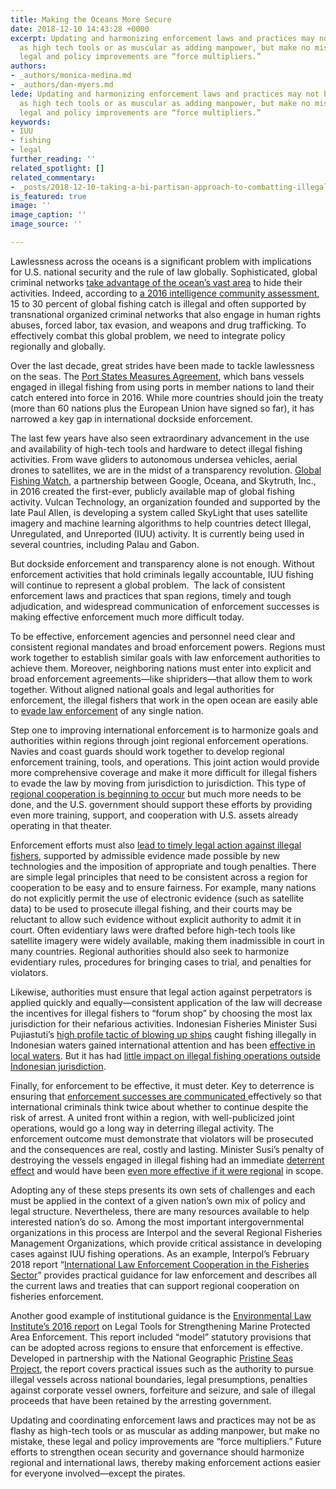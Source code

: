 ```yaml
---
title: Making the Oceans More Secure
date: 2018-12-10 14:43:28 +0000
excerpt: Updating and harmonizing enforcement laws and practices may not be as flashy
  as high tech tools or as muscular as adding manpower, but make no mistake, these
  legal and policy improvements are “force multipliers.”
authors:
- _authors/monica-medina.md
- _authors/dan-myers.md
lede: Updating and harmonizing enforcement laws and practices may not be as flashy
  as high tech tools or as muscular as adding manpower, but make no mistake, these
  legal and policy improvements are “force multipliers.”
keywords:
- IUU
- fishing
- legal
further_reading: ''
related_spotlight: []
related_commentary:
- _posts/2018-12-10-taking-a-bi-partisan-approach-to-combatting-illegal-fishing.md
is_featured: true
image: ''
image_caption: ''
image_source: ''

---
```

Lawlessness across the oceans is a significant problem with implications for U.S. national security and the rule of law globally. Sophisticated, global criminal networks [take advantage of the ocean’s vast area](https://csis-prod.s3.amazonaws.com/s3fs-public/publication/171102_Poling_IUUFishing_Web.pdf?fxf_ZS98YbFth8SnVM242pH0VutBYw2v) to hide their activities. Indeed, according to [a 2016 intelligence community assessment,](https://fas.org/irp/nic/fishing.pdf) 15 to 30 percent of global fishing catch is illegal and often supported by transnational organized criminal networks that also engage in human rights abuses, forced labor, tax evasion, and weapons and drug trafficking. To effectively combat this global problem, we need to integrate policy regionally and globally.

Over the last decade, great strides have been made to tackle lawlessness on the seas. The [Port States Measures Agreement](http://www.fao.org/port-state-measures/en/), which bans vessels engaged in illegal fishing from using ports in member nations to land their catch entered into force in 2016. While more countries should join the treaty (more than 60 nations plus the European Union have signed so far), it has narrowed a key gap in international dockside enforcement.

The last few years have also seen extraordinary advancement in the use and availability of high-tech tools and hardware to detect illegal fishing activities. From wave gliders to autonomous undersea vehicles, aerial drones to satellites, we are in the midst of a transparency revolution. [Global Fishing Watch](https://globalfishingwatch.org/), a partnership between Google, Oceana, and Skytruth, Inc., in 2016 created the first-ever, publicly available map of global fishing activity. Vulcan Technology, an organization founded and supported by the late Paul Allen, is developing a system called SkyLight that uses satellite imagery and machine learning algorithms to help countries detect Illegal, Unregulated, and Unreported (IUU) activity. It is currently being used in several countries, including Palau and Gabon.

But dockside enforcement and transparency alone is not enough. Without enforcement activities that hold criminals legally accountable, IUU fishing will continue to represent a global problem.  The lack of consistent enforcement laws and practices that span regions, timely and tough adjudication, and widespread communication of enforcement successes is making effective enforcement much more difficult today.

To be effective, enforcement agencies and personnel need clear and consistent regional mandates and broad enforcement powers. Regions must work together to establish similar goals with law enforcement authorities to achieve them. Moreover, neighboring nations must enter into explicit and broad enforcement agreements—like shipriders—that allow them to work together. Without aligned national goals and legal authorities for enforcement, the illegal fishers that work in the open ocean are easily able to [evade law enforcement](https://docs.google.com/viewerng/viewer?url=https://nereusprogram.org/wp-content/uploads/2018/06/BBNJ-Policy-brief-global-fishing-watch.pdf) of any single nation.

Step one to improving international enforcement is to harmonize goals and authorities within regions through joint regional enforcement operations. Navies and coast guards should work together to develop regional enforcement training, tools, and operations. This joint action would provide more comprehensive coverage and make it more difficult for illegal fishers to evade the law by moving from jurisdiction to jurisdiction. This type of [regional cooperation is beginning to occur](https://www.fisheries.noaa.gov/foreign/international-affairs/fisheries-international-cooperation-projects) but much more needs to be done, and the U.S. government should support these efforts by providing even more training, support, and cooperation with U.S. assets already operating in that theater.

Enforcement efforts must also [lead to timely legal action against illegal fishers](https://www.eli.org/sites/default/files/eli-pubs/legal-tools-strengthening-mpa-enforcement-eli-2016_2.pdf), supported by admissible evidence made possible by new technologies and the imposition of appropriate and tough penalties. There are simple legal principles that need to be consistent across a region for cooperation to be easy and to ensure fairness. For example, many nations do not explicitly permit the use of electronic evidence (such as satellite data) to be used to prosecute illegal fishing, and their courts may be reluctant to allow such evidence without explicit authority to admit it in court. Often evidentiary laws were drafted before high-tech tools like satellite imagery were widely available, making them inadmissible in court in many countries. Regional authorities should also seek to harmonize evidentiary rules, procedures for bringing cases to trial, and penalties for violators.

Likewise, authorities must ensure that legal action against perpetrators is applied quickly and equally—consistent application of the law will decrease the incentives for illegal fishers to “forum shop” by choosing the most lax jurisdiction for their nefarious activities. Indonesian Fisheries Minister Susi Pujiastuti’s [high profile tactic of blowing up ships](https://www.bbc.com/news/world-asia-41438279) caught fishing illegally in Indonesian waters gained international attention and has been [effective in local waters](http://www.thejakartapost.com/news/2018/10/22/minister-susi-says-ship-sinking-policy-success.html). But it has had [little impact on illegal fishing operations outside Indonesian jurisdiction](https://www.scmp.com/week-asia/geopolitics/article/2169153/china-calls-it-fishing-indonesia-calls-it-crime-pudjiastuti).

Finally, for enforcement to be effective, it must deter. Key to deterrence is ensuring that [enforcement successes are communicated ](https://www.eli.org/sites/default/files/eli-pubs/legal-tools-strengthening-mpa-enforcement-eli-2016_2.pdf)effectively so that international criminals think twice about whether to continue despite the risk of arrest. A united front within a region, with well-publicized joint operations, would go a long way in deterring illegal activity. The enforcement outcome must demonstrate that violators will be prosecuted and the consequences are real, costly and lasting. Minister Susi’s penalty of destroying the vessels engaged in illegal fishing had an immediate [deterrent effect](https://en.tempo.co/read/news/2018/10/19/056922695/Susi-Pudjiastuti-100-Poaching-Boats-Drowned-per-Year) and would have been [even more effective if it were regional](https://en.tempo.co/read/news/2018/10/19/056922695/Susi-Pudjiastuti-100-Poaching-Boats-Drowned-per-Year) in scope.

Adopting any of these steps presents its own sets of challenges and each must be applied in the context of a given nation’s own mix of policy and legal structure. Nevertheless, there are many resources available to help interested nation’s do so. Among the most important intergovernmental organizations in this process are Interpol and the several Regional Fisheries Management Organizations, which provide critical assistance in developing cases against IUU fishing operations. As an example, Interpol’s February 2018 report “[International Law Enforcement Cooperation in the Fisheries Sector](https://cites.org/sites/default/files/eng/prog/implementation/enf/International%20Law%20Enforcement%20Cooperation%20in%20the%20Fisheries%20Sector.pdf)” provides practical guidance for law enforcement and describes all the current laws and treaties that can support regional cooperation on fisheries enforcement. 

Another good example of institutional guidance is the [Environmental Law Institute’s 2016 report](https://www.eli.org/sites/default/files/eli-pubs/legal-tools-strengthening-mpa-enforcement-eli-2016_2.pdf) on Legal Tools for Strengthening Marine Protected Area Enforcement. This report included “model” statutory provisions that can be adopted across regions to ensure that enforcement is effective. Developed in partnership with the National Geographic [Pristine Seas Project](https://www.nationalgeographic.org/projects/pristine-seas), the report covers practical issues such as the authority to pursue illegal vessels across national boundaries, legal presumptions, penalties against corporate vessel owners, forfeiture and seizure, and sale of illegal proceeds that have been retained by the arresting government. 

Updating and coordinating enforcement laws and practices may not be as flashy as high-tech tools or as muscular as adding manpower, but make no mistake, these legal and policy improvements are “force multipliers.” Future efforts to strengthen ocean security and governance should harmonize regional and international laws, thereby making enforcement actions easier for everyone involved—except the pirates.